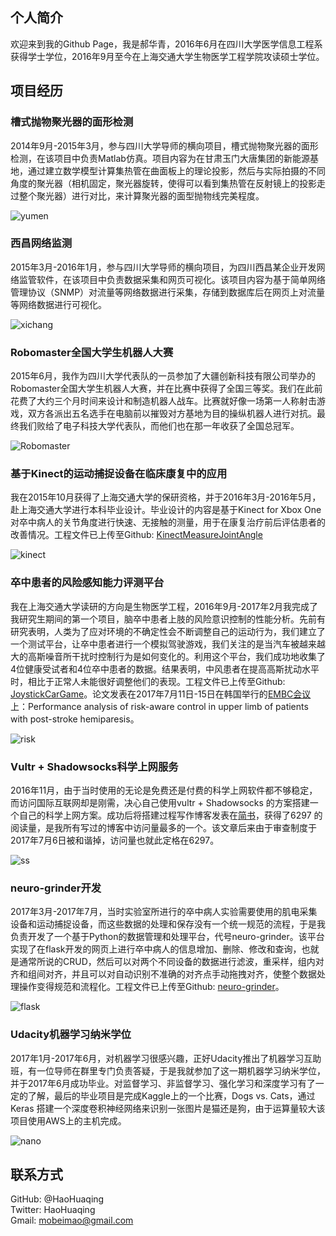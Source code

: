 ## 个人简介
欢迎来到我的Github Page，我是郝华青，2016年6月在四川大学医学信息工程系获得学士学位，2016年9月至今在上海交通大学生物医学工程学院攻读硕士学位。

## 项目经历

### 槽式抛物聚光器的面形检测
2014年9月-2015年3月，参与四川大学导师的横向项目，槽式抛物聚光器的面形检测，在该项目中负责Matlab仿真。项目内容为在甘肃玉门大唐集团的新能源基地，通过建立数学模型计算集热管在曲面板上的理论投影，然后与实际拍摄的不同角度的聚光器（相机固定，聚光器旋转，使得可以看到集热管在反射镜上的投影走过整个聚光器）进行对比，来计算聚光器的面型抛物线完美程度。

![yumen](HaoHuaqing.github.io/images/yumen.jpg) 

### 西昌网络监测
2015年3月-2016年1月，参与四川大学导师的横向项目，为四川西昌某企业开发网络监管软件，在该项目中负责数据采集和网页可视化。该项目内容为基于简单网络管理协议（SNMP）对流量等网络数据进行采集，存储到数据库后在网页上对流量等网络数据进行可视化。

![xichang](HaoHuaqing.github.io/images/xichang.jpg) 

### Robomaster全国大学生机器人大赛
2015年6月，我作为四川大学代表队的一员参加了大疆创新科技有限公司举办的Robomaster全国大学生机器人大赛，并在比赛中获得了全国三等奖。我们在此前花费了大约三个月时间来设计和制造机器人战车。比赛就好像一场第一人称射击游戏，双方各派出五名选手在电脑前以摧毁对方基地为目的操纵机器人进行对抗。最终我们败给了电子科技大学代表队，而他们也在那一年收获了全国总冠军。

![Robomaster](HaoHuaqing.github.io/images/Robomaster.jpg) 

### 基于Kinect的运动捕捉设备在临床康复中的应用
我在2015年10月获得了上海交通大学的保研资格，并于2016年3月-2016年5月，赴上海交通大学进行本科毕业设计。毕业设计的内容是基于Kinect for Xbox One对卒中病人的关节角度进行快速、无接触的测量，用于在康复治疗前后评估患者的改善情况。工程文件已上传至Github: [KinectMeasureJointAngle](https://github.com/HaoHuaqing/KinectMeasureJointAngle)    
    
![kinect](HaoHuaqing.github.io/images/kinect.jpg)   

### 卒中患者的风险感知能力评测平台
我在上海交通大学读研的方向是生物医学工程，2016年9月-2017年2月我完成了我研究生期间的第一个项目，脑卒中患者上肢的风险意识控制的性能分析。先前有研究表明，人类为了应对环境的不确定性会不断调整自己的运动行为，我们建立了一个测试平台，让卒中患者进行一个模拟驾驶游戏，我们关注的是当汽车被越来越大的高斯噪音所干扰时控制行为是如何变化的。利用这个平台，我们成功地收集了4位健康受试者和4位卒中患者的数据。结果表明，中风患者在提高高斯扰动水平时，相比于正常人未能很好调整他们的表现。工程文件已上传至Github: [JoystickCarGame](https://github.com/HaoHuaqing/joystickcargame)。论文发表在2017年7月11日-15日在韩国举行的[EMBC会议](http://embc.embs.org/2017/)上：Performance analysis of risk-aware control in upper limb of patients with post-stroke hemiparesis。

![risk](HaoHuaqing.github.io/images/risk.jpg)   

### Vultr + Shadowsocks科学上网服务
2016年11月，由于当时使用的无论是免费还是付费的科学上网软件都不够稳定，而访问国际互联网却是刚需，决心自己使用vultr + Shadowsocks 的方案搭建一个自己的科学上网方案。成功后将搭建过程写作博客发表在[简书](http://www.jianshu.com/u/cce6fba84fba)，获得了6297 的阅读量，是我所有写过的博客中访问量最多的一个。该文章后来由于审查制度于2017年7月6日被和谐掉，访问量也就此定格在6297。

![ss](HaoHuaqing.github.io/images/ss.png) 

### neuro-grinder开发
2017年3月-2017年7月，当时实验室所进行的卒中病人实验需要使用的肌电采集设备和运动捕捉设备，而这些数据的处理和保存没有一个统一规范的流程，于是我负责开发了一个基于Python的数据管理和处理平台，代号neuro-grinder。该平台实现了在flask开发的网页上进行卒中病人的信息增加、删除、修改和查询，也就是通常所说的CRUD，然后可以对两个不同设备的数据进行滤波，重采样，组内对齐和组间对齐，并且可以对自动识别不准确的对齐点手动拖拽对齐，使整个数据处理操作变得规范和流程化。工程文件已上传至Github: [neuro-grinder](https://github.com/HaoHuaqing/neuro-grinder)。

![flask](HaoHuaqing.github.io/images/flask.png) 

### Udacity机器学习纳米学位
2017年1月-2017年6月，对机器学习很感兴趣，正好Udacity推出了机器学习互助班，有一位导师在群里专门负责答疑，于是我就参加了这一期机器学习纳米学位，并于2017年6月成功毕业。对监督学习、非监督学习、强化学习和深度学习有了一定的了解，最后的毕业项目是完成Kaggle上的一个比赛，Dogs vs. Cats，通过 Keras 搭建一个深度卷积神经网络来识别一张图片是猫还是狗，由于运算量较大该项目使用AWS上的主机完成。

![nano](HaoHuaqing.github.io/images/nano.png) 

## 联系方式
GitHub:  @HaoHuaqing   
Twitter: HaoHuaqing   
Gmail:   mobeimao@gmail.com   